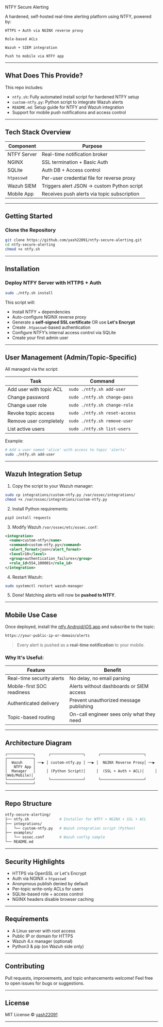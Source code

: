 NTFY Secure Alerting

A hardened, self-hosted real-time alerting platform using NTFY, powered by:

    HTTPS + Auth via NGINX reverse proxy

    Role-based ACLs

    Wazuh + SIEM integration

    Push to mobile via NTFY app
---

## What Does This Provide?

This repo includes:

* `ntfy.sh`: Fully automated install script for hardened NTFY setup
* `custom-ntfy.py`: Python script to integrate Wazuh alerts
* `README.md`: Setup guide for NTFY and Wazuh integration
* Support for mobile push notifications and access control

---

## Tech Stack Overview

| Component   | Purpose                                     |
| ----------- | ------------------------------------------- |
| NTFY Server | Real-time notification broker               |
| NGINX       | SSL termination + Basic Auth                |
| SQLite      | Auth DB + Access control                    |
| `htpasswd`  | Per-user credential file for reverse proxy  |
| Wazuh SIEM  | Triggers alert JSON → custom Python script  |
| Mobile App  | Receives push alerts via topic subscription |

---

## Getting Started

### Clone the Repository

```bash
git clone https://github.com/yash22091/ntfy-secure-alerting.git
cd ntfy-secure-alerting
chmod +x ntfy.sh
```

---

## Installation

### Deploy NTFY Server with HTTPS + Auth

```bash
sudo ./ntfy.sh install
```

This script will:

* Install NTFY + dependencies
* Auto-configure NGINX reverse proxy
* Generate a **self-signed SSL certificate** OR use **Let's Encrypt**
* Create `.htpasswd`-based authentication
* Configure NTFY’s internal access control via SQLite
* Create your first admin user

---

## User Management (Admin/Topic-Specific)

All managed via the script:

| Task                    | Command                       |
| ------------------------| ----------------------------- |
| Add user with topic ACL | `sudo ./ntfy.sh add-user`     |
| Change password         | `sudo ./ntfy.sh change-pass`  |
| Change user role        | `sudo ./ntfy.sh change-role`  |
| Revoke topic access     | `sudo ./ntfy.sh reset-access` |
| Remove user completely  | `sudo ./ntfy.sh remove-user`  |
| List active users       | `sudo ./ntfy.sh list-users`   |

Example:

```bash
# Add a user named 'alice' with access to topic 'alerts'
sudo ./ntfy.sh add-user
```

---

## Wazuh Integration Setup

1. Copy the script to your Wazuh manager:

```bash
sudo cp integrations/custom-ntfy.py /var/ossec/integrations/
chmod +x /var/ossec/integrations/custom-ntfy.py
```

2. Install Python requirements:

```bash
pip3 install requests
```

3. Modify Wazuh `/var/ossec/etc/ossec.conf`:

```xml
<integration>
  <name>custom-ntfy</name>
  <command>custom-ntfy.py</command>
  <alert_format>json</alert_format>
  <level>10</level>
  <group>authentication_failures</group>
  <rule_id>554,100001</rule_id>
</integration>
```

4. Restart Wazuh:

```bash
sudo systemctl restart wazuh-manager
```

5. Done! Matching alerts will now be **pushed to NTFY**.

---

## Mobile Use Case

Once deployed, install the [ntfy Android/iOS app](https://ntfy.sh/app/) and subscribe to the topic:

```bash
https://your-public-ip-or-domain/alerts
```

> Every alert is pushed as a **real-time notification** to your mobile.

### Why It's Useful:

| Feature                    | Benefit                                   |
| ---------------------------| ----------------------------------------- |
| Real-time security alerts  | No delay, no email parsing                |
| Mobile-first SOC readiness | Alerts without dashboards or SIEM access  |
| Authenticated delivery     | Prevent unauthorized message publishing   |
| Topic-based routing        | On-call engineer sees only what they need |

---

## Architecture Diagram

```
┌────────────┐      ┌───────────────┐      ┌────────────────────┐      ┌────────────┐
│  Wazuh     │ ──▶ │ custom-ntfy.py │ ──▶ │  NGINX Reverse Proxy│ ──▶ │   NTFY App │
│  Manager   │     │ (Python Script)│     │  (SSL + Auth + ACL)│     │ (Web/Mobile)│
└────────────┘      └───────────────┘      └────────────────────┘      └────────────┘
```

---

## Repo Structure

```bash
ntfy-secure-alerting/
├── ntfy.sh              # Installer for NTFY + NGINX + SSL + ACL
├── integrations/
│   └── custom-ntfy.py   # Wazuh integration script (Python)
├── examples/
│   └── ossec.conf       # Wazuh config sample
└── README.md
```

---

## Security Highlights

* HTTPS via OpenSSL or Let's Encrypt
* Auth via NGINX + `htpasswd`
* Anonymous publish denied by default
* Per-topic write-only ACLs for users
* SQLite-based role + access control
* NGINX headers disable browser caching

---

## Requirements

* A Linux server with root access
* Public IP or domain for HTTPS
* Wazuh 4.x manager (optional)
* Python3 & pip (on Wazuh side only)

---

## Contributing

Pull requests, improvements, and topic enhancements welcome!
Feel free to open issues for bugs or suggestions.

---

## License

MIT License © [yash22091](https://github.com/yash22091)

---

